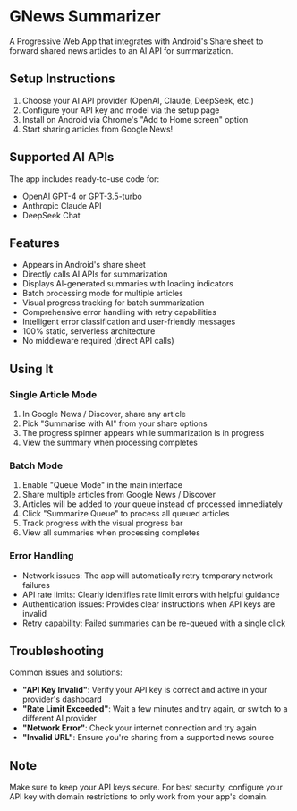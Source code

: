 # GNews Summarizer

A Progressive Web App that integrates with Android's Share sheet to forward shared news articles to an AI API for summarization.

## Setup Instructions

1. Choose your AI API provider (OpenAI, Claude, DeepSeek, etc.)
2. Configure your API key and model via the setup page
3. Install on Android via Chrome's "Add to Home screen" option
4. Start sharing articles from Google News!

## Supported AI APIs

The app includes ready-to-use code for:
- OpenAI GPT-4 or GPT-3.5-turbo
- Anthropic Claude API
- DeepSeek Chat

## Features

- Appears in Android's share sheet
- Directly calls AI APIs for summarization
- Displays AI-generated summaries with loading indicators
- Batch processing mode for multiple articles
- Visual progress tracking for batch summarization
- Comprehensive error handling with retry capabilities
- Intelligent error classification and user-friendly messages
- 100% static, serverless architecture
- No middleware required (direct API calls)

## Using It

### Single Article Mode
1. In Google News / Discover, share any article
2. Pick "Summarise with AI" from your share options
3. The progress spinner appears while summarization is in progress
4. View the summary when processing completes

### Batch Mode
1. Enable "Queue Mode" in the main interface
2. Share multiple articles from Google News / Discover
3. Articles will be added to your queue instead of processed immediately
4. Click "Summarize Queue" to process all queued articles
5. Track progress with the visual progress bar
6. View all summaries when processing completes

### Error Handling
- Network issues: The app will automatically retry temporary network failures
- API rate limits: Clearly identifies rate limit errors with helpful guidance
- Authentication issues: Provides clear instructions when API keys are invalid
- Retry capability: Failed summaries can be re-queued with a single click

## Troubleshooting

Common issues and solutions:

- **"API Key Invalid"**: Verify your API key is correct and active in your provider's dashboard
- **"Rate Limit Exceeded"**: Wait a few minutes and try again, or switch to a different AI provider
- **"Network Error"**: Check your internet connection and try again
- **"Invalid URL"**: Ensure you're sharing from a supported news source

## Note
Make sure to keep your API keys secure. For best security, configure your API key with domain restrictions to only work from your app's domain.
